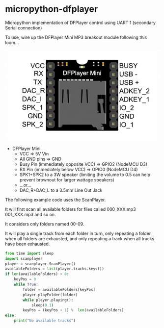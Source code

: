 # micropython-dfplayer

Micropython implementation of DFPlayer control using UART 1 (secondary Serial connection)

To use, wire up the DFPlayer Mini MP3 breakout module following this loom...

![alt text](550px-Miniplayer_pin_map.png)

* DFPlayer Mini
    * VCC           => 5V Vin
    * All GND pins  => GND
    * Busy Pin (immediately opposite VCC) => GPIO2 (NodeMCU D3)
    * RX Pin (immediately below VCC)      => GPIO0 (NodeMCU D4)
    * SPK1+SPK2 to a 3W speaker (limiting the volume to 0.5 can help prevent brownout for larger wattage speakers)
    * ...or...
    * DAC_R+DAC_L to a 3.5mm Line Out Jack

The following example code uses the ScanPlayer. 

It will first scan all available folders for files called 000_XXX.mp3 001_XXX.mp3 and so on.

It considers only folders named 00-09.

It will play a single track from each folder in turn, only repeating a folder 
when all folders are exhausted, and only repeating a track when all tracks have been exhausted. 

```python
from time import sleep
import scanplayer
player = scanplayer.ScanPlayer()
availableFolders = list(player.tracks.keys())
if len(availableFolders) > 0:
    keyPos = 0
    while True:
        folder = availableFolders[keyPos]
        player.playFolder(folder)
        while player.playing():
            sleep(0.1)
        keyPos = (keyPos + 1) %  len(availableFolders)
else:
    print("No available tracks")
```


